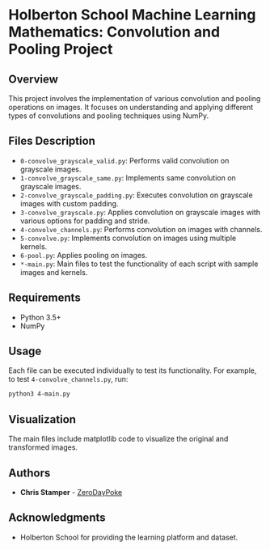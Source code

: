 # Holberton School Machine Learning Mathematics: Convolution and Pooling Project

## Overview

This project involves the implementation of various convolution and pooling operations on images. It focuses on understanding and applying different types of convolutions and pooling techniques using NumPy.

## Files Description

- `0-convolve_grayscale_valid.py`: Performs valid convolution on grayscale images.
- `1-convolve_grayscale_same.py`: Implements same convolution on grayscale images.
- `2-convolve_grayscale_padding.py`: Executes convolution on grayscale images with custom padding.
- `3-convolve_grayscale.py`: Applies convolution on grayscale images with various options for padding and stride.
- `4-convolve_channels.py`: Performs convolution on images with channels.
- `5-convolve.py`: Implements convolution on images using multiple kernels.
- `6-pool.py`: Applies pooling on images.
- `*-main.py`: Main files to test the functionality of each script with sample images and kernels.

## Requirements

- Python 3.5+
- NumPy

## Usage

Each file can be executed individually to test its functionality. For example, to test `4-convolve_channels.py`, run:

```bash
python3 4-main.py
```

## Visualization

The main files include matplotlib code to visualize the original and transformed images.

## Authors

- **Chris Stamper** - [ZeroDayPoke](https://github.com/ZeroDayPoke)

## Acknowledgments

- Holberton School for providing the learning platform and dataset.
